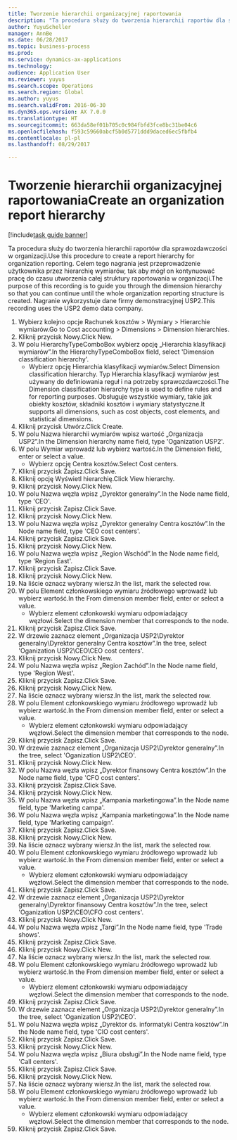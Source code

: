 ```yaml
--- 
title: Tworzenie hierarchii organizacyjnej raportowania
description: "Ta procedura służy do tworzenia hierarchii raportów dla sprawozdawczości w organizacji."
author: YuyuScheller
manager: AnnBe
ms.date: 06/28/2017
ms.topic: business-process
ms.prod: 
ms.service: dynamics-ax-applications
ms.technology: 
audience: Application User
ms.reviewer: yuyus
ms.search.scope: Operations
ms.search.region: Global
ms.author: yuyus
ms.search.validFrom: 2016-06-30
ms.dyn365.ops.version: AX 7.0.0
ms.translationtype: HT
ms.sourcegitcommit: 663da58ef01b705c0c984fbfd3fce8bc31be04c6
ms.openlocfilehash: f593c59660abcf5b0d5771ddd9daced6ec5fbfb4
ms.contentlocale: pl-pl
ms.lasthandoff: 08/29/2017

---
```

# <a name="create-an-organization-report-hierarchy"></a><span data-ttu-id="f60be-103">Tworzenie hierarchii organizacyjnej raportowania</span><span class="sxs-lookup"><span data-stu-id="f60be-103">Create an organization report hierarchy</span></span>

[!include[task guide banner](../../includes/task-guide-banner.md)]

<span data-ttu-id="f60be-104">Ta procedura służy do tworzenia hierarchii raportów dla sprawozdawczości w organizacji.</span><span class="sxs-lookup"><span data-stu-id="f60be-104">Use this procedure to create a report hierarchy for organization reporting.</span></span> <span data-ttu-id="f60be-105">Celem tego nagrania jest przeprowadzenie użytkownika przez hierarchię wymiarów, tak aby mógł on kontynuować pracę do czasu utworzenia całej struktury raportowania w organizacji.</span><span class="sxs-lookup"><span data-stu-id="f60be-105">The purpose of this recording is to guide you through the dimension hierarchy so that you can continue until the whole organization reporting structure is created.</span></span> <span data-ttu-id="f60be-106">Nagranie wykorzystuje dane firmy demonstracyjnej USP2.</span><span class="sxs-lookup"><span data-stu-id="f60be-106">This recording uses the USP2 demo data company.</span></span>

1. <span data-ttu-id="f60be-107">Wybierz kolejno opcje Rachunek kosztów > Wymiary > Hierarchie wymiarów.</span><span class="sxs-lookup"><span data-stu-id="f60be-107">Go to Cost accounting > Dimensions > Dimension hierarchies.</span></span>
2. <span data-ttu-id="f60be-108">Kliknij przycisk Nowy.</span><span class="sxs-lookup"><span data-stu-id="f60be-108">Click New.</span></span>
3. <span data-ttu-id="f60be-109">W polu HierarchyTypeComboBox wybierz opcję „Hierarchia klasyfikacji wymiarów”.</span><span class="sxs-lookup"><span data-stu-id="f60be-109">In the HierarchyTypeComboBox field, select 'Dimension classification hierarchy'.</span></span>
    * <span data-ttu-id="f60be-110">Wybierz opcję Hierarchia klasyfikacji wymiarów.</span><span class="sxs-lookup"><span data-stu-id="f60be-110">Select Dimension classification hierarchy.</span></span> <span data-ttu-id="f60be-111">Typ Hierarchia klasyfikacji wymiarów jest używany do definiowania reguł i na potrzeby sprawozdawczości.</span><span class="sxs-lookup"><span data-stu-id="f60be-111">The Dimension classification hierarchy type is used to define rules and for reporting purposes.</span></span> <span data-ttu-id="f60be-112">Obsługuje wszystkie wymiary, takie jak obiekty kosztów, składniki kosztów i wymiary statystyczne.</span><span class="sxs-lookup"><span data-stu-id="f60be-112">It supports all dimensions, such as cost objects, cost elements, and statistical dimensions.</span></span>  
4. <span data-ttu-id="f60be-113">Kliknij przycisk Utwórz.</span><span class="sxs-lookup"><span data-stu-id="f60be-113">Click Create.</span></span>
5. <span data-ttu-id="f60be-114">W polu Nazwa hierarchii wymiarów wpisz wartość „Organizacja USP2”.</span><span class="sxs-lookup"><span data-stu-id="f60be-114">In the Dimension hierarchy name field, type 'Oganization USP2'.</span></span>
6. <span data-ttu-id="f60be-115">W polu Wymiar wprowadź lub wybierz wartość.</span><span class="sxs-lookup"><span data-stu-id="f60be-115">In the Dimension field, enter or select a value.</span></span>
    * <span data-ttu-id="f60be-116">Wybierz opcję Centra kosztów.</span><span class="sxs-lookup"><span data-stu-id="f60be-116">Select Cost centers.</span></span>  
7. <span data-ttu-id="f60be-117">Kliknij przycisk Zapisz.</span><span class="sxs-lookup"><span data-stu-id="f60be-117">Click Save.</span></span>
8. <span data-ttu-id="f60be-118">Kliknij opcję Wyświetl hierarchię.</span><span class="sxs-lookup"><span data-stu-id="f60be-118">Click View hierarchy.</span></span>
9. <span data-ttu-id="f60be-119">Kliknij przycisk Nowy.</span><span class="sxs-lookup"><span data-stu-id="f60be-119">Click New.</span></span>
10. <span data-ttu-id="f60be-120">W polu Nazwa węzła wpisz „Dyrektor generalny”.</span><span class="sxs-lookup"><span data-stu-id="f60be-120">In the Node name field, type 'CEO'.</span></span>
11. <span data-ttu-id="f60be-121">Kliknij przycisk Zapisz.</span><span class="sxs-lookup"><span data-stu-id="f60be-121">Click Save.</span></span>
12. <span data-ttu-id="f60be-122">Kliknij przycisk Nowy.</span><span class="sxs-lookup"><span data-stu-id="f60be-122">Click New.</span></span>
13. <span data-ttu-id="f60be-123">W polu Nazwa węzła wpisz „Dyrektor generalny Centra kosztów”.</span><span class="sxs-lookup"><span data-stu-id="f60be-123">In the Node name field, type 'CEO cost centers'.</span></span>
14. <span data-ttu-id="f60be-124">Kliknij przycisk Zapisz.</span><span class="sxs-lookup"><span data-stu-id="f60be-124">Click Save.</span></span>
15. <span data-ttu-id="f60be-125">Kliknij przycisk Nowy.</span><span class="sxs-lookup"><span data-stu-id="f60be-125">Click New.</span></span>
16. <span data-ttu-id="f60be-126">W polu Nazwa węzła wpisz „Region Wschód”.</span><span class="sxs-lookup"><span data-stu-id="f60be-126">In the Node name field, type 'Region East'.</span></span>
17. <span data-ttu-id="f60be-127">Kliknij przycisk Zapisz.</span><span class="sxs-lookup"><span data-stu-id="f60be-127">Click Save.</span></span>
18. <span data-ttu-id="f60be-128">Kliknij przycisk Nowy.</span><span class="sxs-lookup"><span data-stu-id="f60be-128">Click New.</span></span>
19. <span data-ttu-id="f60be-129">Na liście oznacz wybrany wiersz.</span><span class="sxs-lookup"><span data-stu-id="f60be-129">In the list, mark the selected row.</span></span>
20. <span data-ttu-id="f60be-130">W polu Element członkowskiego wymiaru źródłowego wprowadź lub wybierz wartość.</span><span class="sxs-lookup"><span data-stu-id="f60be-130">In the From dimension member field, enter or select a value.</span></span>
    * <span data-ttu-id="f60be-131">Wybierz element członkowski wymiaru odpowiadający węzłowi.</span><span class="sxs-lookup"><span data-stu-id="f60be-131">Select the dimension member that corresponds to the node.</span></span>  
21. <span data-ttu-id="f60be-132">Kliknij przycisk Zapisz.</span><span class="sxs-lookup"><span data-stu-id="f60be-132">Click Save.</span></span>
22. <span data-ttu-id="f60be-133">W drzewie zaznacz element „Organizacja USP2\Dyrektor generalny\Dyrektor generalny Centra kosztów”.</span><span class="sxs-lookup"><span data-stu-id="f60be-133">In the tree, select 'Oganization USP2\CEO\CEO cost centers'.</span></span>
23. <span data-ttu-id="f60be-134">Kliknij przycisk Nowy.</span><span class="sxs-lookup"><span data-stu-id="f60be-134">Click New.</span></span>
24. <span data-ttu-id="f60be-135">W polu Nazwa węzła wpisz „Region Zachód”.</span><span class="sxs-lookup"><span data-stu-id="f60be-135">In the Node name field, type 'Region West'.</span></span>
25. <span data-ttu-id="f60be-136">Kliknij przycisk Zapisz.</span><span class="sxs-lookup"><span data-stu-id="f60be-136">Click Save.</span></span>
26. <span data-ttu-id="f60be-137">Kliknij przycisk Nowy.</span><span class="sxs-lookup"><span data-stu-id="f60be-137">Click New.</span></span>
27. <span data-ttu-id="f60be-138">Na liście oznacz wybrany wiersz.</span><span class="sxs-lookup"><span data-stu-id="f60be-138">In the list, mark the selected row.</span></span>
28. <span data-ttu-id="f60be-139">W polu Element członkowskiego wymiaru źródłowego wprowadź lub wybierz wartość.</span><span class="sxs-lookup"><span data-stu-id="f60be-139">In the From dimension member field, enter or select a value.</span></span>
    * <span data-ttu-id="f60be-140">Wybierz element członkowski wymiaru odpowiadający węzłowi.</span><span class="sxs-lookup"><span data-stu-id="f60be-140">Select the dimension member that corresponds to the node.</span></span>  
29. <span data-ttu-id="f60be-141">Kliknij przycisk Zapisz.</span><span class="sxs-lookup"><span data-stu-id="f60be-141">Click Save.</span></span>
30. <span data-ttu-id="f60be-142">W drzewie zaznacz element „Organizacja USP2\Dyrektor generalny”.</span><span class="sxs-lookup"><span data-stu-id="f60be-142">In the tree, select 'Oganization USP2\CEO'.</span></span>
31. <span data-ttu-id="f60be-143">Kliknij przycisk Nowy.</span><span class="sxs-lookup"><span data-stu-id="f60be-143">Click New.</span></span>
32. <span data-ttu-id="f60be-144">W polu Nazwa węzła wpisz „Dyrektor finansowy Centra kosztów”.</span><span class="sxs-lookup"><span data-stu-id="f60be-144">In the Node name field, type 'CFO cost centers'.</span></span>
33. <span data-ttu-id="f60be-145">Kliknij przycisk Zapisz.</span><span class="sxs-lookup"><span data-stu-id="f60be-145">Click Save.</span></span>
34. <span data-ttu-id="f60be-146">Kliknij przycisk Nowy.</span><span class="sxs-lookup"><span data-stu-id="f60be-146">Click New.</span></span>
35. <span data-ttu-id="f60be-147">W polu Nazwa węzła wpisz „Kampania marketingowa”.</span><span class="sxs-lookup"><span data-stu-id="f60be-147">In the Node name field, type 'Marketing campa'.</span></span>
36. <span data-ttu-id="f60be-148">W polu Nazwa węzła wpisz „Kampania marketingowa”.</span><span class="sxs-lookup"><span data-stu-id="f60be-148">In the Node name field, type 'Marketing campaign'.</span></span>
37. <span data-ttu-id="f60be-149">Kliknij przycisk Zapisz.</span><span class="sxs-lookup"><span data-stu-id="f60be-149">Click Save.</span></span>
38. <span data-ttu-id="f60be-150">Kliknij przycisk Nowy.</span><span class="sxs-lookup"><span data-stu-id="f60be-150">Click New.</span></span>
39. <span data-ttu-id="f60be-151">Na liście oznacz wybrany wiersz.</span><span class="sxs-lookup"><span data-stu-id="f60be-151">In the list, mark the selected row.</span></span>
40. <span data-ttu-id="f60be-152">W polu Element członkowskiego wymiaru źródłowego wprowadź lub wybierz wartość.</span><span class="sxs-lookup"><span data-stu-id="f60be-152">In the From dimension member field, enter or select a value.</span></span>
    * <span data-ttu-id="f60be-153">Wybierz element członkowski wymiaru odpowiadający węzłowi.</span><span class="sxs-lookup"><span data-stu-id="f60be-153">Select the dimension member that corresponds to the node.</span></span>  
41. <span data-ttu-id="f60be-154">Kliknij przycisk Zapisz.</span><span class="sxs-lookup"><span data-stu-id="f60be-154">Click Save.</span></span>
42. <span data-ttu-id="f60be-155">W drzewie zaznacz element „Organizacja USP2\Dyrektor generalny\Dyrektor finansowy Centra kosztów”.</span><span class="sxs-lookup"><span data-stu-id="f60be-155">In the tree, select 'Oganization USP2\CEO\CFO cost centers'.</span></span>
43. <span data-ttu-id="f60be-156">Kliknij przycisk Nowy.</span><span class="sxs-lookup"><span data-stu-id="f60be-156">Click New.</span></span>
44. <span data-ttu-id="f60be-157">W polu Nazwa węzła wpisz „Targi”.</span><span class="sxs-lookup"><span data-stu-id="f60be-157">In the Node name field, type 'Trade shows'.</span></span>
45. <span data-ttu-id="f60be-158">Kliknij przycisk Zapisz.</span><span class="sxs-lookup"><span data-stu-id="f60be-158">Click Save.</span></span>
46. <span data-ttu-id="f60be-159">Kliknij przycisk Nowy.</span><span class="sxs-lookup"><span data-stu-id="f60be-159">Click New.</span></span>
47. <span data-ttu-id="f60be-160">Na liście oznacz wybrany wiersz.</span><span class="sxs-lookup"><span data-stu-id="f60be-160">In the list, mark the selected row.</span></span>
48. <span data-ttu-id="f60be-161">W polu Element członkowskiego wymiaru źródłowego wprowadź lub wybierz wartość.</span><span class="sxs-lookup"><span data-stu-id="f60be-161">In the From dimension member field, enter or select a value.</span></span>
    * <span data-ttu-id="f60be-162">Wybierz element członkowski wymiaru odpowiadający węzłowi.</span><span class="sxs-lookup"><span data-stu-id="f60be-162">Select the dimension member that corresponds to the node.</span></span>  
49. <span data-ttu-id="f60be-163">Kliknij przycisk Zapisz.</span><span class="sxs-lookup"><span data-stu-id="f60be-163">Click Save.</span></span>
50. <span data-ttu-id="f60be-164">W drzewie zaznacz element „Organizacja USP2\Dyrektor generalny”.</span><span class="sxs-lookup"><span data-stu-id="f60be-164">In the tree, select 'Oganization USP2\CEO'.</span></span>
51. <span data-ttu-id="f60be-165">W polu Nazwa węzła wpisz „Dyrektor ds. informatyki Centra kosztów”.</span><span class="sxs-lookup"><span data-stu-id="f60be-165">In the Node name field, type 'CIO cost centers'.</span></span>
52. <span data-ttu-id="f60be-166">Kliknij przycisk Zapisz.</span><span class="sxs-lookup"><span data-stu-id="f60be-166">Click Save.</span></span>
53. <span data-ttu-id="f60be-167">Kliknij przycisk Nowy.</span><span class="sxs-lookup"><span data-stu-id="f60be-167">Click New.</span></span>
54. <span data-ttu-id="f60be-168">W polu Nazwa węzła wpisz „Biura obsługi”.</span><span class="sxs-lookup"><span data-stu-id="f60be-168">In the Node name field, type 'Call centers'.</span></span>
55. <span data-ttu-id="f60be-169">Kliknij przycisk Zapisz.</span><span class="sxs-lookup"><span data-stu-id="f60be-169">Click Save.</span></span>
56. <span data-ttu-id="f60be-170">Kliknij przycisk Nowy.</span><span class="sxs-lookup"><span data-stu-id="f60be-170">Click New.</span></span>
57. <span data-ttu-id="f60be-171">Na liście oznacz wybrany wiersz.</span><span class="sxs-lookup"><span data-stu-id="f60be-171">In the list, mark the selected row.</span></span>
58. <span data-ttu-id="f60be-172">W polu Element członkowskiego wymiaru źródłowego wprowadź lub wybierz wartość.</span><span class="sxs-lookup"><span data-stu-id="f60be-172">In the From dimension member field, enter or select a value.</span></span>
    * <span data-ttu-id="f60be-173">Wybierz element członkowski wymiaru odpowiadający węzłowi.</span><span class="sxs-lookup"><span data-stu-id="f60be-173">Select the dimension member that corresponds to the node.</span></span>  
59. <span data-ttu-id="f60be-174">Kliknij przycisk Zapisz.</span><span class="sxs-lookup"><span data-stu-id="f60be-174">Click Save.</span></span>


